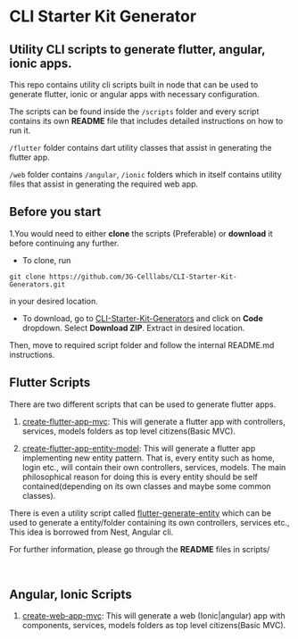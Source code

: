 # CLI Starter Kit Generator

## Utility CLI scripts to generate flutter, angular, ionic apps.

This repo contains utility cli scripts built in node that can be used to generate flutter, ionic or angular apps with necessary configuration.

The scripts can be found inside the `/scripts` folder and every script contains its own **README** file that includes detailed instructions on how to run it.

`/flutter` folder contains dart utility classes that assist in generating the flutter app.

`/web` folder contains `/angular`, `/ionic` folders which in itself contains utility files that assist in generating the required web app.

## Before you start

1.You would need to either **clone** the scripts (Preferable) or **download** it before continuing any further.

- To clone, run

```
git clone https://github.com/3G-Celllabs/CLI-Starter-Kit-Generators.git
```

in your desired location.

- To download, go to [CLI-Starter-Kit-Generators](https://github.com/3G-Celllabs/CLI-Starter-Kit-Generators.git) and click on **Code** dropdown. Select **Download ZIP**. Extract in desired location.

Then, move to required script folder and follow the internal README.md instructions.

## Flutter Scripts

There are two different scripts that can be used to generate flutter apps.

1. [create-flutter-app-mvc](./scripts/create-flutter-app-mvc/README.md): This will generate a flutter app with controllers, services, models folders as top level citizens(Basic MVC).

2. [create-flutter-app-entity-model](./scripts/create-flutter-app-entity-model/README.md): This will generate a flutter app implementing new entity pattern. That is, every entity such as home, login etc., will contain their own controllers, services, models. The main philosophical reason for doing this is every entity should be self contained(depending on its own classes and maybe some common classes).

There is even a utility script called [flutter-generate-entity](./scripts/flutter-generate-entity/README.md) which can be used to generate a entity/folder containing its own controllers, services etc., This idea is borrowed from Nest, Angular cli.

For further information, please go through the **README** files in scripts/

<br>

## Angular, Ionic Scripts

1. [create-web-app-mvc](./scripts/create-web-app-mvc/README.md): This will generate a web (Ionic|angular) app with components, services, models folders as top level citizens(Basic MVC).
